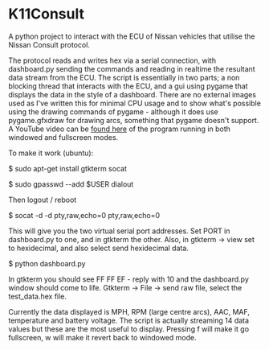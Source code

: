 K11Consult
==========

A python project to interact with the ECU of Nissan vehicles that utilise the Nissan Consult protocol.

The protocol reads and writes hex via a serial connection, with dashboard.py sending the commands and reading in realtime the resultant data stream from the ECU. The script is essentially in two parts; a non blocking thread that interacts with the ECU, and a gui using pygame that displays the data in the style of a dashboard. There are no external images used as I've written this for minimal CPU usage and to show what's possible using the drawing commands of pygame - although it does use pygame.gfxdraw for drawing arcs, something that pygame doesn't support. A YouTube video can be [found here](http://youtu.be/_3wbpUQlXTM) of the program running in both windowed and fullscreen modes.

To make it work (ubuntu):

$ sudo apt-get install gtkterm socat

$ sudo gpasswd --add $USER dialout

Then logout / reboot

$ socat -d -d pty,raw,echo=0 pty,raw,echo=0

This will give you the two virtual serial port addresses. Set PORT in dashboard.py to one, and in gtkterm the other. Also, in gtkterm -> view set to hexidecimal, and also select send hexidecimal data. 

$ python dashboard.py

In gtkterm you should see FF FF EF - reply with 10 and the dashboard.py window should come to life. Gtkterm -> File -> send raw file, select the test_data.hex file.

Currently the data displayed is MPH, RPM (large centre arcs), AAC, MAF, temperature and battery voltage. The script is actually streaming 14 data values but these are the most useful to display. Pressing f will make it go fullscreen, w will make it revert back to windowed mode.

